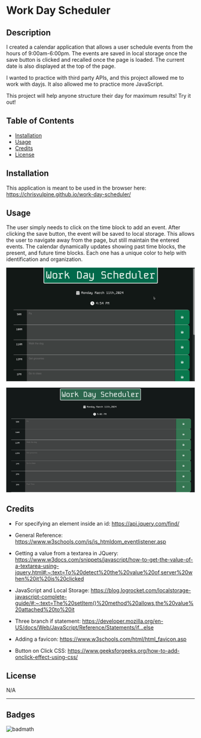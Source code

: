 # Work Day Scheduler 

## Description

I created a calendar application that allows a user schedule events from the hours of 9:00am-6:00pm. The events are saved in local storage once the save button is clicked and recalled once the page is loaded. The current date is also displayed at the top of the page.<br>

 I wanted to practice with third party APIs, and this project allowed me to work with dayjs. It also allowed me to practice more JavaScript.<br>

This project will help anyone structure their day for maximum results! Try it out!

## Table of Contents

- [Installation](#installation)
- [Usage](#usage)
- [Credits](#credits)
- [License](#license)

## Installation

This application is meant to be used in the browser here: https://chrisvulpine.github.io/work-day-scheduler/

## Usage

The user simply needs to click on the time block to add an event. After clicking the save button, the event will be saved to local storage. This allows the user to navigate away from the page, but still maintain the entered events. The calendar dynamically updates showing past time blocks, the present, and future time blocks. Each one has a unique color to help with identification and organization. 

   
   ![gif of calendar app being used](Assets/img/demo-recording.gif)

   ![alt text](Assets/img/Screenshot.png)



## Credits

* For specifying an element inside an id: https://api.jquery.com/find/

* General Reference: https://www.w3schools.com/js/js_htmldom_eventlistener.asp

* Getting a value from a textarea in JQuery: https://www.w3docs.com/snippets/javascript/how-to-get-the-value-of-a-textarea-using-jquery.html#:~:text=To%20detect%20the%20value%20of,server%20when%20it%20is%20clicked

* JavaScript and Local Storage: https://blog.logrocket.com/localstorage-javascript-complete-guide/#:~:text=The%20setItem()%20method%20allows,the%20value%20attached%20to%20it

* Three branch if statement: https://developer.mozilla.org/en-US/docs/Web/JavaScript/Reference/Statements/if...else

* Adding a favicon: https://www.w3schools.com/html/html_favicon.asp 

* Button on Click CSS: https://www.geeksforgeeks.org/how-to-add-onclick-effect-using-css/


## License

N/A

---
## Badges

![badmath](https://img.shields.io/github/languages/top/lernantino/badmath)